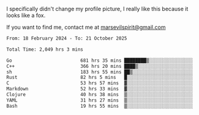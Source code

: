 I specifically didn't change my profile picture, I really like this because it looks like a fox.

If you want to find me, contact me at marsevilspirit@gmail.com

<!--START_SECTION:waka-->

```txt
From: 18 February 2024 - To: 21 October 2025

Total Time: 2,049 hrs 3 mins

Go                         681 hrs 35 mins ████████▒░░░░░░░░░░░░░░░░   33.26 %
C++                        366 hrs 20 mins ████▒░░░░░░░░░░░░░░░░░░░░   17.88 %
sh                         183 hrs 55 mins ██▒░░░░░░░░░░░░░░░░░░░░░░   08.98 %
Rust                       82 hrs 5 mins   █░░░░░░░░░░░░░░░░░░░░░░░░   04.01 %
C                          53 hrs 57 mins  ▓░░░░░░░░░░░░░░░░░░░░░░░░   02.63 %
Markdown                   52 hrs 33 mins  ▓░░░░░░░░░░░░░░░░░░░░░░░░   02.56 %
Clojure                    40 hrs 38 mins  ▒░░░░░░░░░░░░░░░░░░░░░░░░   01.98 %
YAML                       31 hrs 27 mins  ▒░░░░░░░░░░░░░░░░░░░░░░░░   01.54 %
Bash                       19 hrs 55 mins  ▒░░░░░░░░░░░░░░░░░░░░░░░░   00.97 %
```

<!--END_SECTION:waka-->
